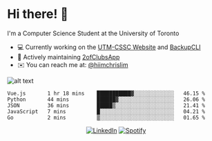 # Hi there! 👋
I'm a Computer Science Student at the University of Toronto

- 💻 Currently working on the [UTM-CSSC Website](https://github.com/UTM-CSSC) and [BackupCLI](https://github.com/hiimchrislim/BackupCLI)
- 🔨 Actively maintaining [2ofClubsApp](https://github.com/2ofClubsApp)
- ✉️ You can reach me at: [@hiimchrislim](mailto:hello@hiimchrislim.co)

![alt text](https://user-images.githubusercontent.com/24628243/87171758-22f18c00-c2a1-11ea-9d8d-2777e59004b4.png "2ofClubs Logo")

<!--START_SECTION:waka-->
```text
Vue.js       1 hr 18 mins    ███████████▓░░░░░░░░░░░░░   46.15 % 
Python       44 mins         ██████▓░░░░░░░░░░░░░░░░░░   26.06 % 
JSON         36 mins         █████▒░░░░░░░░░░░░░░░░░░░   21.41 % 
JavaScript   7 mins          █░░░░░░░░░░░░░░░░░░░░░░░░   04.21 % 
Go           2 mins          ▒░░░░░░░░░░░░░░░░░░░░░░░░   01.65 % 
```
<!--END_SECTION:waka-->

<div align="center">
<a href="https://www.linkedin.com/in/hiimchrislim" target="_blank"><img src="https://img.shields.io/badge/LinkedIn-%230077B5.svg?&style=flat-square&logo=linkedin&logoColor=white" alt="LinkedIn"></a>
<a href="https://open.spotify.com/user/clim1231" target="_blank"><img src="https://img.shields.io/badge/Spotify-%231ED760.svg?&style=flat-square&logo=spotify&logoColor=white" alt="Spotify"></a>

</div>
